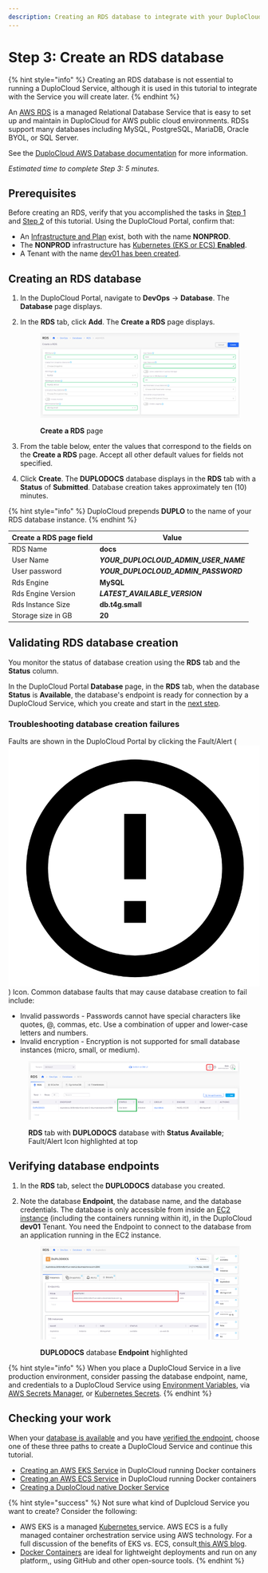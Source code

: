 ```yaml
---
description: Creating an RDS database to integrate with your DuploCloud Service
---
```


# Step 3: Create an RDS database

{% hint style="info" %}
Creating an RDS database is not essential to running a DuploCloud Service, although it is used in this tutorial to integrate with the Service you will create later.
{% endhint %}

An [AWS RDS](https://aws.amazon.com/free/database/?trk=83add82a-8e52-4837-bc73-c323da62d78c\&sc\_channel=ps\&ef\_id=CjwKCAjwp6CkBhB\_EiwAlQVyxYi50yWfBj5SSxs6-gaDSqftnxbBO6Plfy0pYWyyxrZ3zI0goU6bLRoCGkQQAvD\_BwE:G:s\&s\_kwcid=AL!4422!3!610000101516!e!!g!!amazon%20database%20hosting!11086562318!108339552363) is a managed Relational Database Service that is easy to set up and maintain in DuploCloud for AWS public cloud environments. RDSs support many databases including MySQL, PostgreSQL, MariaDB, Oracle BYOL, or SQL Server. &#x20;

See the [DuploCloud AWS Database documentation](../aws-services/database/) for more information.

_Estimated time to complete Step 3: 5 minutes._

## Prerequisites <a href="#0-toc-title" id="0-toc-title"></a>

Before creating an RDS, verify that you accomplished the tasks in [Step 1](step-1-infrastructure.md) and [Step 2](step-2-tenant.md) of this tutorial. Using the DuploCloud Portal, confirm that:

* An [Infrastructure and Plan](step-1-infrastructure.md) exist, both with the name **NONPROD**.
* The **NONPROD** infrastructure has [Kubernetes (EKS or ECS) **Enabled**](step-1-infrastructure.md#check-your-work).&#x20;
* A Tenant with the name [dev01 has been created](step-2-tenant.md).

## Creating an RDS database <a href="#0-toc-title" id="0-toc-title"></a>

1. In the DuploCloud Portal, navigate to **DevOps** -> **Database**. The **Database** page displays.
2.  In the **RDS** tab, click **Add**. The **Create a RDS** page displays.

    <figure><img src="../../.gitbook/assets/AWS_QS_11 (1).png" alt=""><figcaption><p><strong>Create a RDS</strong> page</p></figcaption></figure>
3. From the table below, enter the values that correspond to the fields on the **Create a RDS** page. Accept all other default values for fields not specified.&#x20;
4. Click **Create**. The **DUPLODOCS** database displays in the **RDS** tab with a **Status** of **Submitted**. Database creation takes approximately ten (10) minutes.&#x20;

{% hint style="info" %}
DuploCloud prepends **DUPLO** to the name of your RDS database instance.
{% endhint %}

| Create a RDS page field | Value                                     |
| ----------------------- | ----------------------------------------- |
| RDS Name                | **docs**                                  |
| User Name               | _**YOUR\_DUPLOCLOUD\_ADMIN\_USER\_NAME**_ |
| User password           | _**YOUR\_DUPLOCLOUD\_ADMIN\_PASSWORD**_   |
| Rds Engine              | **MySQL**                                 |
| Rds Engine Version      | _**LATEST\_AVAILABLE\_VERSION**_          |
| Rds Instance Size       | **db.t4g.small**                          |
| Storage size in GB      | **20**                                    |

## Validating RDS database creation <a href="#1-toc-title" id="1-toc-title"></a>

You monitor the status of database creation using the **RDS** tab and the **Status** column.&#x20;

In the DuploCloud Portal **Database** page, in the **RDS** tab, when the database **Status** is **Available**, the database's endpoint is ready for connection by a DuploCloud Service, which you create and start in the [next step](step-4-create-a-rds-database.md#checking-your-work).

### Troubleshooting database creation failures

Faults are shown in the DuploCloud Portal by clicking the Fault/Alert ( <img src="../../.gitbook/assets/alert_exclamation_point_circle_fault_icon.png" alt="" data-size="line"> ) Icon. Common database faults that may cause database creation to fail include:

* Invalid passwords - Passwords cannot have special characters like quotes, @, commas, etc. Use a combination of upper and lower-case letters and numbers.
* Invalid encryption - Encryption is not supported for small database instances (micro, small, or medium).

<figure><img src="../../.gitbook/assets/AWS_QS_14.png" alt=""><figcaption><p><strong>RDS</strong> tab with <strong>DUPLODOCS</strong> database with <strong>Status Available</strong>; Fault/Alert Icon highlighted at top</p></figcaption></figure>

## Verifying database endpoints <a href="#1-toc-title" id="1-toc-title"></a>

1. In the **RDS** tab, select the **DUPLODOCS** database you created.
2.  Note the database **Endpoint**, the database name, and the database credentials. The database is only accessible from inside an [EC2 instance](https://aws.amazon.com/pm/ec2/?trk=36c6da98-7b20-48fa-8225-4784bced9843\&sc\_channel=ps\&ef\_id=CjwKCAjwp6CkBhB\_EiwAlQVyxcW-7lt7SPn1AnahX32vPOCAEtG0fcDA\_uA0N6sH8R\_LGfg0uwcwHxoCPB8QAvD\_BwE:G:s\&s\_kwcid=AL!4422!3!536392622533!e!!g!!aws%20ec2%20instance%20types!11198711716!118263957108) (including the containers running within it), in the DuploCloud **dev01** Tenant. You need the Endpoint to connect to the database from an application running in the EC2 instance.

    <figure><img src="../../.gitbook/assets/AWS_QS_13 (1).png" alt=""><figcaption><p><strong>DUPLODOCS</strong> database <strong>Endpoint</strong> highlighted</p></figcaption></figure>

{% hint style="info" %}
When you place a DuploCloud Service in a live production environment, consider passing the database endpoint, name, and credentials to a DuploCloud Service using [Environment Variables](../use-cases/passing-secrets/passing-config-and-secrets/setting-environment-variables-from-config.md), via [AWS Secrets Manager](https://docs.aws.amazon.com/secretsmanager/latest/userguide/intro.html), or [Kubernetes Secrets](../use-cases/passing-secrets/passing-config-and-secrets/setting-environment-variables-from-config.md#setting-environment-variables-from-a-kubernetes-secret).&#x20;
{% endhint %}

## Checking your work

When your [database is available](step-4-create-a-rds-database.md#1-toc-title) and you have [verified the endpoint](step-4-create-a-rds-database.md#1-toc-title-1), choose one of these three paths to create a DuploCloud Service and continue this tutorial.

* [Creating an AWS EKS Service](quick-start-eks-services/) in DuploCloud running Docker containers
* [Creating an AWS ECS Service](quick-start-ecs-services/) in DuploCloud running Docker containers
* [Creating a DuploCloud native Docker Service](quick-start-duplocloud-docker-services/)

{% hint style="success" %}
Not sure what kind of Duplcloud Service you want to create? Consider the following:

* AWS EKS is a managed [Kubernetes ](https://kubernetes.io/)service. AWS ECS is a fully managed container orchestration service using AWS technology. For a full discussion of the benefits of EKS vs. ECS, consult[ this AWS blog](https://aws.amazon.com/blogs/containers/amazon-ecs-vs-amazon-eks-making-sense-of-aws-container-services/).
* [Docker Containers](https://docs.docker.com/get-started/) are ideal for lightweight deployments and run on any platform,, using GitHub and other open-source tools.
{% endhint %}
